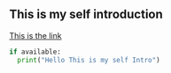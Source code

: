 ## This is my self introduction

[This is the link](https://yottaaa.github.io/introduction/)

```Python
if available:
  print("Hello This is my self Intro")
```
